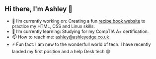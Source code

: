 ## Hi there, I'm Ashley 👋 

- 🔭 I’m currently working on: Creating a fun [recipe book website](https://github.com/Ashley-Edge/Recipe_Book) to practice my HTML, CSS and Linux skills.
- 🌱 I’m currently learning: Studying for my CompTIA A+ certification.
- 📫 How to reach me: ashley@ashleyedge.co.uk
- ⚡ Fun fact: I am new to the wonderfull world of tech. I have recently landed my first position and a help Desk tech 😄

<!--- 🔭 I’m currently working on:
- 🌱 I’m currently learning:
- 👯 I’m looking to collaborate on:
- 🤔 I’m looking for help with:
- 📫 How to reach me:
- 😄 Pronouns: ...
- ⚡ Fun fact: -->
